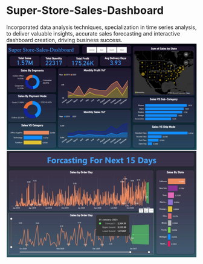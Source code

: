 # Super-Store-Sales-Dashboard
Incorporated data analysis techniques, specialization in time series analysis, to deliver valuable insights, accurate sales forecasting and interactive dashboard creation, driving business success.
<img align="right" alt="dashboard" src="https://github.com/Ashish-Verma555/Super-Store-Sales-Dashboard/blob/main/Screenshot%202023-07-23%20115026.png">
<img align="right" alt="dashboard2" src="https://github.com/Ashish-Verma555/Super-Store-Sales-Dashboard/blob/main/Screenshot%202023-07-23%20115051.png">
